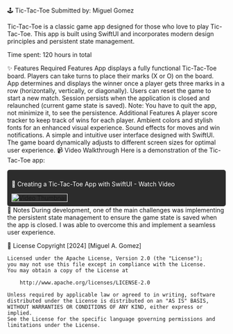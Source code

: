 🕹️ Tic-Tac-Toe
Submitted by: Miguel Gomez

Tic-Tac-Toe is a classic game app designed for those who love to play Tic-Tac-Toe. This app is built using SwiftUI and incorporates modern design principles and persistent state management.

Time spent: 120 hours in total

✨ Features
Required Features
 App displays a fully functional Tic-Tac-Toe board.
 Players can take turns to place their marks (X or O) on the board.
 App determines and displays the winner once a player gets three marks in a row (horizontally, vertically, or diagonally).
 Users can reset the game to start a new match.
 Session persists when the application is closed and relaunched (current game state is saved).
 Note: You have to quit the app, not minimize it, to see the persistence.
Additional Features
 A player score tracker to keep track of wins for each player.
 Ambient colors and stylish fonts for an enhanced visual experience.
 Sound effects for moves and win notifications.
 A simple and intuitive user interface designed with SwiftUI.
 The game board dynamically adjusts to different screen sizes for optimal user experience.
📹 Video Walkthrough
Here is a demonstration of the Tic-Tac-Toe app:

<div style="background-color: #2C2C2C; padding: 10px; border-radius: 5px;"> <a href="https://www.loom.com/share/8b2e375dee5b42ff8e554bfa9913f066" style="color: #FFF; text-decoration: none;"> <p>🎥 Creating a Tic-Tac-Toe App with SwiftUI - Watch Video</p> </a> <a href="https://www.loom.com/share/8b2e375dee5b42ff8e554bfa9913f066" style="text-decoration: none;"> <img style="max-width: 300px; border: 1px solid #FFF;" src="https://cdn.loom.com/sessions/thumbnails/8b2e375dee5b42ff8e554bfa9913f066-8b0e71e7439d2ddc-full-play.gif" alt="Video Thumbnail"> </a> </div>
📝 Notes
During development, one of the main challenges was implementing the persistent state management to ensure the game state is saved when the app is closed. I was able to overcome this and implement a seamless user experience.

📜 License
    Copyright [2024] [Miguel A. Gomez]

    Licensed under the Apache License, Version 2.0 (the "License");
    you may not use this file except in compliance with the License.
    You may obtain a copy of the License at

        http://www.apache.org/licenses/LICENSE-2.0

    Unless required by applicable law or agreed to in writing, software
    distributed under the License is distributed on an "AS IS" BASIS,
    WITHOUT WARRANTIES OR CONDITIONS OF ANY KIND, either express or implied.
    See the License for the specific language governing permissions and
    limitations under the License.
